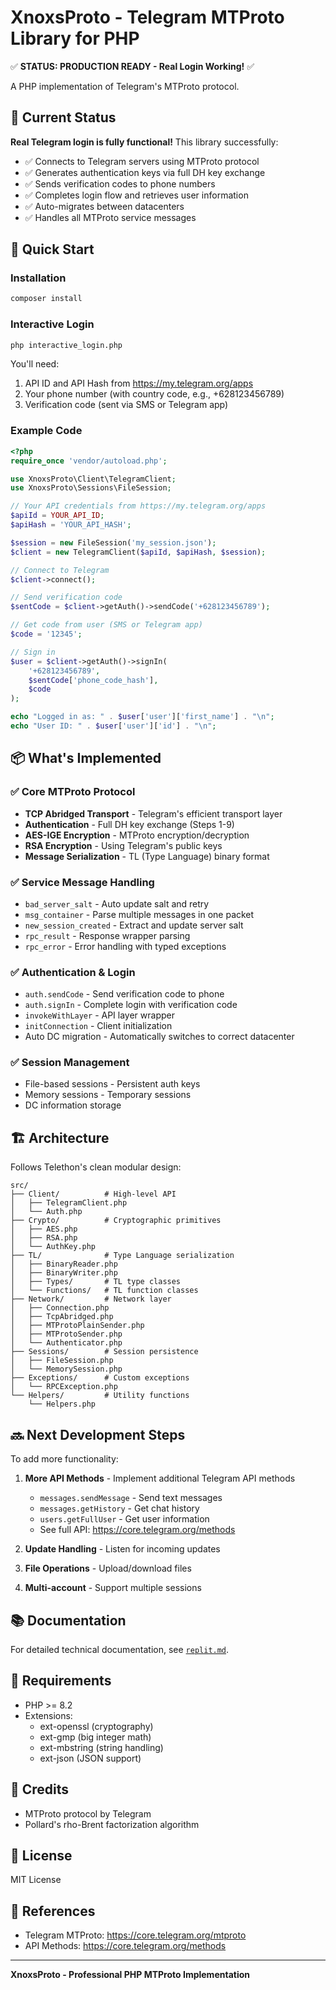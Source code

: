 # XnoxsProto - Telegram MTProto Library for PHP

✅ **STATUS: PRODUCTION READY - Real Login Working!** ✅

A PHP implementation of Telegram's MTProto protocol.

## 🎉 Current Status

**Real Telegram login is fully functional!** This library successfully:
- ✅ Connects to Telegram servers using MTProto protocol
- ✅ Generates authentication keys via full DH key exchange
- ✅ Sends verification codes to phone numbers
- ✅ Completes login flow and retrieves user information
- ✅ Auto-migrates between datacenters
- ✅ Handles all MTProto service messages

## 🚀 Quick Start

### Installation

```bash
composer install
```

### Interactive Login

```bash
php interactive_login.php
```

You'll need:
1. API ID and API Hash from https://my.telegram.org/apps
2. Your phone number (with country code, e.g., +628123456789)
3. Verification code (sent via SMS or Telegram app)

### Example Code

```php
<?php
require_once 'vendor/autoload.php';

use XnoxsProto\Client\TelegramClient;
use XnoxsProto\Sessions\FileSession;

// Your API credentials from https://my.telegram.org/apps
$apiId = YOUR_API_ID;
$apiHash = 'YOUR_API_HASH';

$session = new FileSession('my_session.json');
$client = new TelegramClient($apiId, $apiHash, $session);

// Connect to Telegram
$client->connect();

// Send verification code
$sentCode = $client->getAuth()->sendCode('+628123456789');

// Get code from user (SMS or Telegram app)
$code = '12345';

// Sign in
$user = $client->getAuth()->signIn(
    '+628123456789',
    $sentCode['phone_code_hash'],
    $code
);

echo "Logged in as: " . $user['user']['first_name'] . "\n";
echo "User ID: " . $user['user']['id'] . "\n";
```

## 📦 What's Implemented

### ✅ Core MTProto Protocol
- **TCP Abridged Transport** - Telegram's efficient transport layer
- **Authentication** - Full DH key exchange (Steps 1-9)
- **AES-IGE Encryption** - MTProto encryption/decryption
- **RSA Encryption** - Using Telegram's public keys
- **Message Serialization** - TL (Type Language) binary format

### ✅ Service Message Handling
- `bad_server_salt` - Auto update salt and retry
- `msg_container` - Parse multiple messages in one packet
- `new_session_created` - Extract and update server salt
- `rpc_result` - Response wrapper parsing
- `rpc_error` - Error handling with typed exceptions

### ✅ Authentication & Login
- `auth.sendCode` - Send verification code to phone
- `auth.signIn` - Complete login with verification code
- `invokeWithLayer` - API layer wrapper
- `initConnection` - Client initialization
- Auto DC migration - Automatically switches to correct datacenter

### ✅ Session Management
- File-based sessions - Persistent auth keys
- Memory sessions - Temporary sessions
- DC information storage

## 🏗️ Architecture

Follows Telethon's clean modular design:

```
src/
├── Client/          # High-level API
│   ├── TelegramClient.php
│   └── Auth.php
├── Crypto/          # Cryptographic primitives
│   ├── AES.php
│   ├── RSA.php
│   └── AuthKey.php
├── TL/              # Type Language serialization
│   ├── BinaryReader.php
│   ├── BinaryWriter.php
│   ├── Types/       # TL type classes
│   └── Functions/   # TL function classes
├── Network/         # Network layer
│   ├── Connection.php
│   ├── TcpAbridged.php
│   ├── MTProtoPlainSender.php
│   ├── MTProtoSender.php
│   └── Authenticator.php
├── Sessions/        # Session persistence
│   ├── FileSession.php
│   └── MemorySession.php
├── Exceptions/      # Custom exceptions
│   └── RPCException.php
└── Helpers/         # Utility functions
    └── Helpers.php
```

## 🔜 Next Development Steps

To add more functionality:

1. **More API Methods** - Implement additional Telegram API methods
   - `messages.sendMessage` - Send text messages
   - `messages.getHistory` - Get chat history
   - `users.getFullUser` - Get user information
   - See full API: https://core.telegram.org/methods

2. **Update Handling** - Listen for incoming updates
3. **File Operations** - Upload/download files
4. **Multi-account** - Support multiple sessions

## 📚 Documentation

For detailed technical documentation, see [`replit.md`](replit.md).

## 🔧 Requirements

- PHP >= 8.2
- Extensions:
  - ext-openssl (cryptography)
  - ext-gmp (big integer math)
  - ext-mbstring (string handling)
  - ext-json (JSON support)

## 🙏 Credits

- MTProto protocol by Telegram
- Pollard's rho-Brent factorization algorithm

## 📄 License

MIT License

## 🔗 References

- Telegram MTProto: https://core.telegram.org/mtproto
- API Methods: https://core.telegram.org/methods

---

**XnoxsProto - Professional PHP MTProto Implementation**

